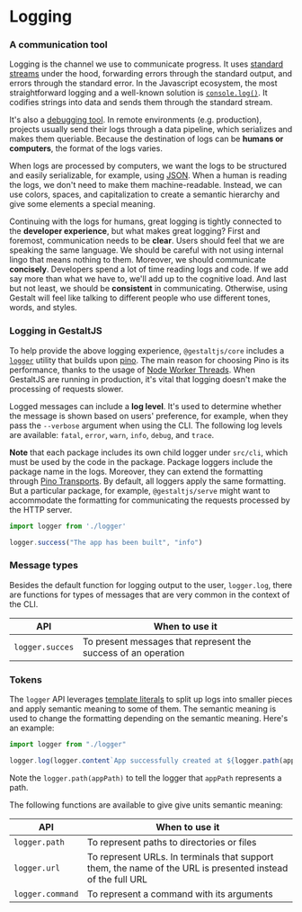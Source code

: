 # Logging

### A communication tool

Logging is the channel we use to communicate progress.
It uses [standard streams](https://en.wikipedia.org/wiki/Standard_streams) under the hood,
forwarding errors through the standard output,
and errors through the standard error.
In the Javascript ecosystem,
the most straightforward logging and a well-known solution is [`console.log()`](https://developer.mozilla.org/en-US/docs/Web/API/console/log).
It codifies strings into data and sends them through the standard stream.

It's also a [debugging tool](https://www.w3schools.com/js/js_debugging.asp).
In remote environments (e.g. production),
projects usually send their logs through a data pipeline,
which serializes and makes them queriable.
Because the destination of logs can be **humans or computers**,
the format of the logs varies.

When logs are processed by computers,
we want the logs to be structured and easily serializable,
for example,
using [JSON](https://en.wikipedia.org/wiki/JSON).
When a human is reading the logs,
we don't need to make them machine-readable.
Instead, we can use colors, spaces, and capitalization to create a semantic hierarchy and give some elements a special meaning.

Continuing with the logs for humans,
great logging is tightly connected to the **developer experience**,
but what makes great logging?
First and foremost,
communication needs to be **clear**.
Users should feel that we are speaking the same language.
We should be careful with not using internal lingo that means nothing to them.
Moreover,
we should communicate **concisely**.
Developers spend a lot of time reading logs and code.
If we add say more than what we have to,
we'll add up to the cognitive load.
And last but not least,
we should be **consistent** in communicating.
Otherwise, using Gestalt will feel like talking to different people who use different tones, words, and styles.

### Logging in GestaltJS

To help provide the above logging experience,
`@gestaltjs/core` includes a [`logger`](https://github.com/gestaltjs/gestalt/blob/main/packages/core/src/cli/logger.ts) utility that builds upon [pino](https://github.com/pinojs/pino).
The main reason for choosing Pino is its performance,
thanks to the usage of [Node Worker Threads](https://nodejs.org/api/worker_threads.html).
When GestaltJS are running in production,
it's vital that logging doesn't make the processing of requests slower.

Logged messages can include a **log level**.
It's used to determine whether the message is shown based on users' preference,
for example,
when they pass the `--verbose` argument when using the CLI.
The following log levels are available:
`fatal`, `error`, `warn`, `info`, `debug`, and `trace`.

**Note** that each package includes its own child logger under `src/cli`,
which must be used by the code in the package.
Package loggers include the package name in the logs.
Moreover, they can extend the formatting through [Pino Transports](https://github.com/pinojs/pino/blob/master/docs/transports.md).
By default, all loggers apply the same formatting.
But a particular package,
for example,
`@gestaltjs/serve` might want to accommodate the formatting for communicating the requests processed by the HTTP server.

```ts
import logger from './logger'

logger.success("The app has been built", "info")
```

### Message types

Besides the default function for logging output to the user,
`logger.log`,
there are functions for types of messages that are very common in the context of the CLI.

| API | When to use it |
| --- | --- |
| `logger.succes` | To present messages that represent the success of an operation |

### Tokens

The `logger` API leverages [template literals](https://developer.mozilla.org/en-US/docs/Web/JavaScript/Reference/Template_literals) to split up logs into smaller pieces and apply semantic meaning to some of them. The semantic meaning is used to change the formatting depending on the semantic meaning. Here's an example:

```ts
import logger from "./logger"

logger.log(logger.content`App successfully created at ${logger.path(appPath)}`)
```

Note the `logger.path(appPath)` to tell the logger that `appPath` represents a path.

The following functions are available to give give units semantic meaning:

| API | When to use it |
| --- | --- |
| `logger.path` | To represent paths to directories or files |
| `logger.url` | To represent URLs. In terminals that support them, the name of the URL is presented instead of the full URL |
| `logger.command` | To represent a command with its arguments |
